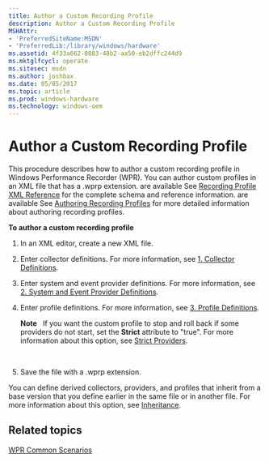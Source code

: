 ```yaml
---
title: Author a Custom Recording Profile
description: Author a Custom Recording Profile
MSHAttr:
- 'PreferredSiteName:MSDN'
- 'PreferredLib:/library/windows/hardware'
ms.assetid: 4f33a662-0883-48b2-aa50-eb2dffc244d9
ms.mktglfcycl: operate
ms.sitesec: msdn
ms.author: joshbax
ms.date: 05/05/2017
ms.topic: article
ms.prod: windows-hardware
ms.technology: windows-oem
---
```


# Author a Custom Recording Profile


This procedure describes how to author a custom recording profile in Windows Performance Recorder (WPR). You can author custom profiles in an XML file that has a .wprp extension. are available See [Recording Profile XML Reference](recording-profile-xml-reference.md) for the complete schema and reference information. are available See [Authoring Recording Profiles](authoring-recording-profiles.md) for more detailed information about authoring recording profiles.

**To author a custom recording profile**

1.  In an XML editor, create a new XML file.

2.  Enter collector definitions. For more information, see [1. Collector Definitions](1-collector-definitions.md).

3.  Enter system and event provider definitions. For more information, see [2. System and Event Provider Definitions](2-system-and-event-provider-definitions.md).

4.  Enter profile definitions. For more information, see [3. Profile Definitions](3-profile-definitions.md).

    **Note**  
    If you want the custom profile to stop and roll back if some providers do not start, set the **Strict** attribute to "true". For more information about this option, see [Strict Providers](strict-providers.md).

     

5.  Save the file with a .wprp extension.

You can define derived collectors, providers, and profiles that inherit from a base version that you define earlier in the same file or in another file. For more information about this option, see [Inheritance](inheritance.md).

## Related topics


[WPR Common Scenarios](windows-performance-recorder-common-scenarios.md)

 

 







